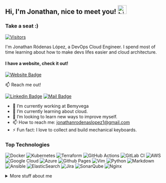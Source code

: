 ## Hi, I'm Jonathan, nice to meet you! <img src="https://user-images.githubusercontent.com/1303154/88677602-1635ba80-d120-11ea-84d8-d263ba5fc3c0.gif" width="28px" alt="hi"> 

### Take a seat :)
[![Visitors](https://api.visitorbadge.io/api/visitors?path=https%3A%2F%2Fgithub.com%2FBaronhez%2FBaronhez%2Ftree%2Fmain&label=Visitors&countColor=%23263759)](https://visitorbadge.io/status?path=https%3A%2F%2Fgithub.com%2FBaronhez%2FBaronhez%2Ftree%2Fmain)

I'm Jonathan Ródenas López, a DevOps Cloud Engineer. I spend most of time learning about how to make devs lifes easier and cloud architecture.
#### I have a website, check it out!
[![Website Badge](https://img.shields.io/website-up-down-green-red/http/monip.org.svg)](https://jonthan.xyz/)

:mailbox: Reach me out! 

[![Linkedin Badge](https://img.shields.io/badge/-Jonathan-0e76a8?style=flat&labelColor=0e76a8&logo=linkedin&logoColor=white)](https://es.linkedin.com/in/jonathan-r%C3%B3denas-l%C3%B3pez-45400115a)  [![Mail Badge](https://img.shields.io/badge/-jonathanrodenaslopez1-c0392b?style=flat&labelColor=c0392b&logo=gmail&logoColor=white)](mailto:jonathanrodenaslopez1@gmail.com)


- 🔭 I’m currently working at Bemyvega
- 🌱 I’m currently learning about cloud.
- 🤔 I’m looking to learn new ways to improve myself.
- 📫 How to reach me: jonathanrodenaslopez1@gmail.com
- ⚡ Fun fact: I love to collect and build mechanical keyboards.

### Top Technologies

![Docker](https://img.shields.io/badge/docker-%230db7ed.svg?style=for-the-badge&logo=docker&logoColor=white) ![Kubernetes](https://img.shields.io/badge/kubernetes-%23326ce5.svg?style=for-the-badge&logo=kubernetes&logoColor=white) ![Terraform](https://img.shields.io/badge/terraform-%235835CC.svg?style=for-the-badge&logo=terraform&logoColor=white) ![GitHub Actions](https://img.shields.io/badge/github%20actions-%232671E5.svg?style=for-the-badge&logo=githubactions&logoColor=white) ![GitLab CI](https://img.shields.io/badge/gitlab%20ci-%23181717.svg?style=for-the-badge&logo=gitlab&logoColor=white) ![AWS](https://img.shields.io/badge/AWS-%23FF9900.svg?style=for-the-badge&logo=amazon-aws&logoColor=white) ![Google Cloud](https://img.shields.io/badge/GoogleCloud-%234285F4.svg?style=for-the-badge&logo=google-cloud&logoColor=white) ![Azure](https://img.shields.io/badge/azure-%230072C6.svg?style=for-the-badge&logo=microsoftazure&logoColor=white) ![Github Pages](https://img.shields.io/badge/github%20pages-121013?style=for-the-badge&logo=github&logoColor=white) ![Vim](https://img.shields.io/badge/VIM-%2311AB00.svg?style=for-the-badge&logo=vim&logoColor=white) ![Python](https://img.shields.io/badge/python-3670A0?style=for-the-badge&logo=python&logoColor=ffdd54) ![Markdown](https://img.shields.io/badge/markdown-%23000000.svg?style=for-the-badge&logo=markdown&logoColor=white) ![Ansible](https://img.shields.io/badge/ansible-%231A1918.svg?style=for-the-badge&logo=ansible&logoColor=white) ![ElasticSearch](https://img.shields.io/badge/-ElasticSearch-005571?style=for-the-badge&logo=elasticsearch) ![Jira](https://img.shields.io/badge/jira-%230A0FFF.svg?style=for-the-badge&logo=jira&logoColor=white) ![SonarQube](https://img.shields.io/badge/SonarQube-black?style=for-the-badge&logo=sonarqube&logoColor=4E9BCD) ![Nginx](https://img.shields.io/badge/nginx-%23009639.svg?style=for-the-badge&logo=nginx&logoColor=white)

<details>
<summary>
  More stuff about me
</summary>

### Btw I use
[![Arch Badge](https://img.shields.io/badge/Arch_Linux-1793D1?style=for-the-badge&logo=arch-linux&logoColor=white)](https://wiki.archlinux.org/)
</details>
